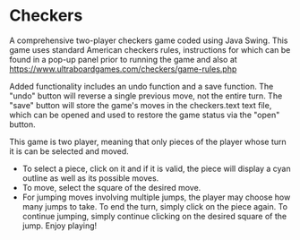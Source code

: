 # Checkers
A comprehensive two-player checkers game coded using Java Swing. 
This game uses standard American checkers rules, instructions for which 
can be found in a pop-up panel prior to running the game and also at 
https://www.ultraboardgames.com/checkers/game-rules.php

Added functionality includes an undo function and a save function. The 
"undo" button will reverse a single previous move, not the entire turn.
The "save" button will store the game's moves in the checkers.text text
file, which can be opened and used to restore the game status via 
the "open" button.

This game is two player, meaning that only pieces of the player whose 
turn it is can be selected and moved. 
- To select a piece, click on it and
if it is valid, the piece will display a cyan outline as well as its 
possible moves. 
- To move, select the square of the desired move. 
- For jumping moves involving multiple jumps, the player may choose how 
many jumps to take. To end the turn, simply click on the piece again.
To continue jumping, simply continue clicking on the desired square of 
the jump. Enjoy playing!
